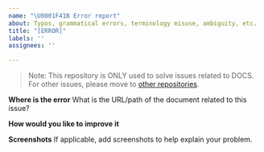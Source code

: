 ```yaml
---
name: "\U0001F41B Error report"
about: Typos, grammatical errors, terminology misuse, ambiguity, etc.
title: "[ERROR]"
labels: ''
assignees: ''

---
```


> Note: This repository is ONLY used to solve issues related to DOCS.
> For other issues, please move to [other repositories](https://github.com/milvus-io/).

<b>Where is the error</b>
What is the URL/path of the document related to this issue?

<b>How would you like to improve it</b>

<b>Screenshots</b>
If applicable, add screenshots to help explain your problem.
